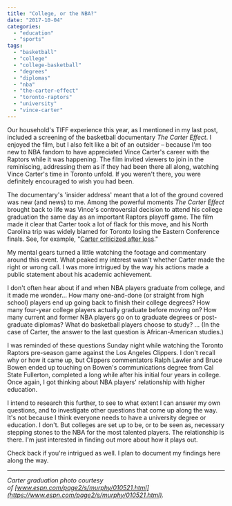 ```yaml
---
title: "College, or the NBA?"
date: "2017-10-04"
categories: 
  - "education"
  - "sports"
tags: 
  - "basketball"
  - "college"
  - "college-basketball"
  - "degrees"
  - "diplomas"
  - "nba"
  - "the-carter-effect"
  - "toronto-raptors"
  - "university"
  - "vince-carter"
---
```


Our household's TIFF experience this year, as I mentioned in my last post,  included a screening of the basketball documentary _The Carter Effect_. I enjoyed the film, but I also felt like a bit of an outsider – because I'm too new to NBA fandom to have appreciated Vince Carter's career with the Raptors while it was happening. The film invited viewers to join in the reminiscing, addressing them as if they had been there all along, watching Vince Carter's time in Toronto unfold. If you weren't there, you were definitely encouraged to wish you had been.

The documentary's 'insider address' meant that a lot of the ground covered was new (and news) to me. Among the powerful moments _The Carter Effect_ brought back to life was Vince's controversial decision to attend his college graduation the same day as an important Raptors playoff game. The film made it clear that Carter took a lot of flack for this move, and his North Carolina trip was widely blamed for Toronto losing the Eastern Conference finals. See, for example, "[Carter criticized after loss](http://www.cbc.ca/sports/basketball/carter-criticized-after-loss-1.284617)."

My mental gears turned a little watching the footage and commentary around this event. What peaked my interest wasn't whether Carter made the right or wrong call. I was more intrigued by the way his actions made a public statement about his academic achievement.

I don't often hear about if and when NBA players graduate from college, and it made me wonder... How many one-and-done (or straight from high school) players end up going back to finish their college degrees? How many four-year college players actually graduate before moving on? How many current and former NBA players go on to graduate degrees or post-graduate diplomas? What do basketball players choose to study? ... (In the case of Carter, the answer to the last question is African-American studies.)

I was reminded of these questions Sunday night while watching the Toronto Raptors pre-season game against the Los Angeles Clippers. I don't recall why or how it came up, but Clippers commentators Ralph Lawler and Bruce Bowen ended up touching on Bowen's communications degree from Cal State Fullerton, completed a long while after his initial four years in college. Once again, I got thinking about NBA players' relationship with higher education.

I intend to research this further, to see to what extent I can answer my own questions, and to investigate other questions that come up along the way. It's not because I think everyone needs to have a university degree or education. I don't. But colleges are set up to be, or to be seen as, necessary stepping stones to the NBA for the most talented players. The relationship is there. I'm just interested in finding out more about how it plays out.

Check back if you're intrigued as well. I plan to document my findings here along the way.

* * *

_Carter graduation photo courtesy of [www.espn.com/page2/s/murphy/010521.html](https://www.espn.com/page2/s/murphy/010521.html)._
